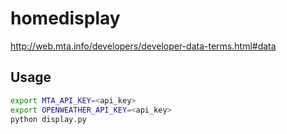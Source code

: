 # homedisplay

http://web.mta.info/developers/developer-data-terms.html#data

## Usage

```bash
export MTA_API_KEY=<api_key>
export OPENWEATHER_API_KEY=<api_key>
python display.py
```
